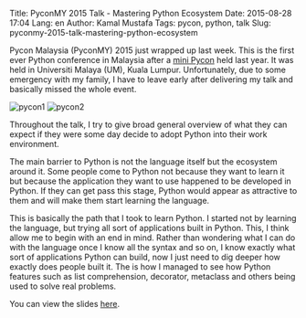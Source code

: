 Title: PyconMY 2015 Talk - Mastering Python Ecosystem
Date: 2015-08-28 17:04
Lang: en
Author: Kamal Mustafa
Tags: pycon, python, talk
Slug: pyconmy-2015-talk-mastering-python-ecosystem

Pycon Malaysia (PyconMY) 2015 just wrapped up last week. This is the
first ever Python conference in Malaysia after a [mini
Pycon](http://k4ml.github.io/posts/mini-pycon-my-2014.html)
held last year. It was held in Universiti Malaya (UM), Kuala Lumpur.
Unfortunately, due to some emergency with my family, I have to leave
early after delivering my talk and basically missed the whole event.

![pycon1]({filename}/images/pycon1.jpg)
![pycon2]({filename}/images/pycon2.jpg)

Throughout the talk, I try to give broad general overview of what they
can expect if they were some day decide to adopt Python into their work
environment.

The main barrier to Python is not the language itself but the ecosystem
around it. Some people come to Python not because they want to learn it
but because the application they want to use happened to be developed in
Python. If they can get pass this stage, Python would appear as
attractive to them and will make them start learning the language.

This is basically the path that I took to learn Python. I started not by
learning the language, but trying all sort of applications built in
Python. This, I think allow me to begin with an end in mind. Rather than
wondering what I can do with the language once I know all the syntax and
so on, I know exactly what sort of applications Python can build, now I
just need to dig deeper how exactly does people built it. The is how I
managed to see how Python features such as list comprehension,
decorator, metaclass and others being used to solve real problems.

You can view the slides
[here](https://docs.google.com/presentation/d/1Mt6laaDXGWLN7rm1pvYcqeEzCi9FoJ6VLEMryBEMw_c/edit#slide=id.p).
